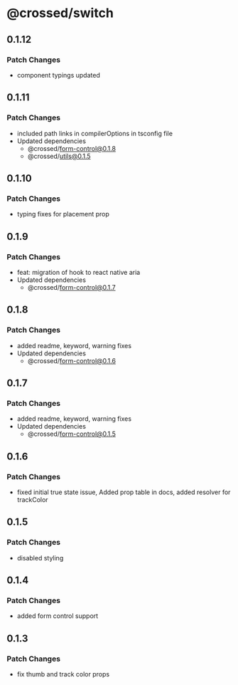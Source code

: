 # @crossed/switch

## 0.1.12

### Patch Changes

- component typings updated

## 0.1.11

### Patch Changes

- included path links in compilerOptions in tsconfig file
- Updated dependencies
  - @crossed/form-control@0.1.8
  - @crossed/utils@0.1.5

## 0.1.10

### Patch Changes

- typing fixes for placement prop

## 0.1.9

### Patch Changes

- feat: migration of hook to react native aria
- Updated dependencies
  - @crossed/form-control@0.1.7

## 0.1.8

### Patch Changes

- added readme, keyword, warning fixes
- Updated dependencies
  - @crossed/form-control@0.1.6

## 0.1.7

### Patch Changes

- added readme, keyword, warning fixes
- Updated dependencies
  - @crossed/form-control@0.1.5

## 0.1.6

### Patch Changes

- fixed initial true state issue, Added prop table in docs, added resolver for trackColor

## 0.1.5

### Patch Changes

- disabled styling

## 0.1.4

### Patch Changes

- added form control support

## 0.1.3

### Patch Changes

- fix thumb and track color props

